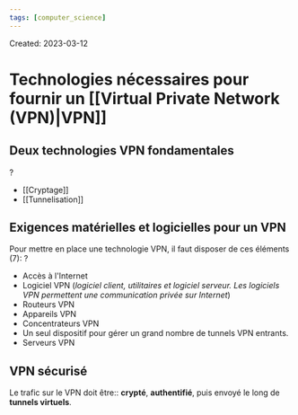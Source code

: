 ```yaml
---
tags: [computer_science] 
---
```

Created: 2023-03-12

# Technologies nécessaires pour fournir un [[Virtual Private Network (VPN)|VPN]]

## Deux technologies VPN fondamentales
?
- [[Cryptage]]
- [[Tunnelisation]]
<!--SR:!2024-04-29,220,210-->

## Exigences matérielles et logicielles pour un VPN
Pour mettre en place une technologie VPN, il faut disposer de ces éléments (7):
?
- Accès à l'Internet
- Logiciel VPN (*logiciel client, utilitaires et logiciel serveur. Les logiciels VPN permettent
une communication privée sur Internet*)
- Routeurs VPN
- Appareils VPN
- Concentrateurs VPN
- Un seul dispositif pour gérer un grand nombre de tunnels VPN entrants.
- Serveurs VPN
<!--SR:!2024-01-18,151,190-->


## VPN sécurisé
Le trafic sur le VPN doit être:: **crypté**, **authentifié**, puis envoyé le long de **tunnels virtuels**.
<!--SR:!2024-02-07,175,210-->
